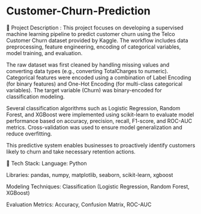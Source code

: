 # Customer-Churn-Prediction
📄 Project Description :
This project focuses on developing a supervised machine learning pipeline to predict customer churn using the Telco Customer Churn dataset provided by Kaggle. The workflow includes data preprocessing, feature engineering, encoding of categorical variables, model training, and evaluation.

The raw dataset was first cleaned by handling missing values and converting data types (e.g., converting TotalCharges to numeric). Categorical features were encoded using a combination of Label Encoding (for binary features) and One-Hot Encoding (for multi-class categorical variables). The target variable (Churn) was binary-encoded for classification modeling.

Several classification algorithms such as Logistic Regression, Random Forest, and XGBoost were implemented using scikit-learn to evaluate model performance based on accuracy, precision, recall, F1-score, and ROC-AUC metrics. Cross-validation was used to ensure model generalization and reduce overfitting.

This predictive system enables businesses to proactively identify customers likely to churn and take necessary retention actions.

🔧 Tech Stack:
Language: Python

Libraries: pandas, numpy, matplotlib, seaborn, scikit-learn, xgboost

Modeling Techniques: Classification (Logistic Regression, Random Forest, XGBoost)

Evaluation Metrics: Accuracy, Confusion Matrix, ROC-AUC

